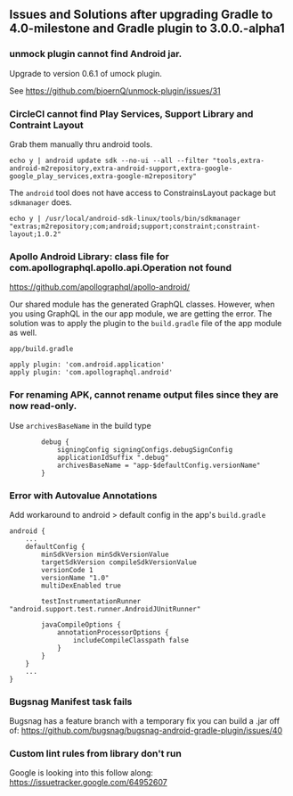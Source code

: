 ## Issues and Solutions after upgrading Gradle to 4.0-milestone and Gradle plugin to 3.0.0.-alpha1



### unmock plugin cannot find Android jar.

Upgrade to version 0.6.1 of umock plugin.

See https://github.com/bjoernQ/unmock-plugin/issues/31



### CircleCI cannot find Play Services, Support Library and Contraint Layout

Grab them manually thru android tools.

```
echo y | android update sdk --no-ui --all --filter "tools,extra-android-m2repository,extra-android-support,extra-google-google_play_services,extra-google-m2repository"
```
The `android` tool does not have access to ConstrainsLayout package but `sdkmanager` does.

```
echo y | /usr/local/android-sdk-linux/tools/bin/sdkmanager "extras;m2repository;com;android;support;constraint;constraint-layout;1.0.2"
```


### Apollo Android Library: class file for com.apollographql.apollo.api.Operation not found

https://github.com/apollographql/apollo-android/

Our shared module has the generated GraphQL classes. However, when you using GraphQL in the our app module, we are getting the error. The solution was to apply the plugin to the `build.gradle` file of the app module as well.

```
app/build.gradle

apply plugin: 'com.android.application'
apply plugin: 'com.apollographql.android'
```

### For renaming APK, cannot rename output files since they are now read-only.

Use `archivesBaseName` in the build type

```
        debug {
            signingConfig signingConfigs.debugSignConfig
            applicationIdSuffix ".debug"
            archivesBaseName = "app-$defaultConfig.versionName"
        }
```


### Error with Autovalue Annotations

Add workaround to android > default config in the app's `build.gradle`

```
android {
    ...
    defaultConfig {
        minSdkVersion minSdkVersionValue
        targetSdkVersion compileSdkVersionValue
        versionCode 1
        versionName "1.0"
        multiDexEnabled true

        testInstrumentationRunner "android.support.test.runner.AndroidJUnitRunner"

        javaCompileOptions {
            annotationProcessorOptions {
                includeCompileClasspath false
            }
        }
    }
    ...
}
```

### Bugsnag Manifest task fails

Bugsnag has a feature branch with a temporary fix you can build a .jar off of:
https://github.com/bugsnag/bugsnag-android-gradle-plugin/issues/40

### Custom lint rules from library don't run

Google is looking into this follow along: https://issuetracker.google.com/64952607
